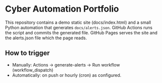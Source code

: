 # Cyber Automation Portfolio

This repository contains a demo static site (docs/index.html) and a small Python automation that generates `docs/alerts.json`. GitHub Actions runs the script and commits the generated file. GitHub Pages serves the site and the alerts.json file which the page reads.

## How to trigger
- Manually: Actions → generate-alerts → Run workflow (workflow_dispatch)
- Automatically: on push or hourly (cron) as configured.

